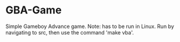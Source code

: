 # GBA-Game
Simple Gameboy Advance game.
Note: has to be run in Linux. Run by navigating to src, then use the command 'make vba'.
